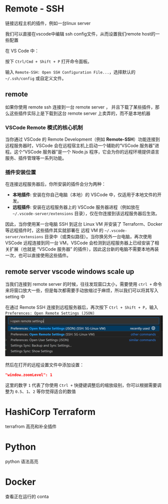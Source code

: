 # Remote - SSH

链接远程主机的插件，例如一台linux server



我们可以直接在vscode中编辑 ssh config文件，从而设置我们remote host的一些配置

在 VS Code 中：

按下 `Ctrl/Cmd + Shift + P` 打开命令面板。

输入 `Remote-SSH: Open SSH Configuration File...`，选择默认的 `~/.ssh/config` 或自定义文件。



## remote 

如果你使用 remote ssh 连接到一台 remote server ， 并且下载了某些插件，那么这些插件实际上是下载到这台 remote server 上卖弄的，而不是本地机器

### VSCode Remote 模式的核心机制

当你通过 VSCode 的 Remote Development（例如 **Remote-SSH**）功能连接到远程服务器时，VSCode 会在远程宿主机上启动一个辅助的“VSCode 服务器”进程。这个“VSCode 服务器”是一个 Node.js 程序，它会为你的远程环境提供语言服务、插件管理等一系列功能。

### 插件安装位置

在连接远程服务器后，你所安装的插件会分为两种：

- **本地插件**: 安装在你自己电脑（本地）的 VSCode 中，仅适用于本地文件的开发。
- **远程插件**: 安装在远程服务器上的 VSCode 服务器进程（例如放在 `~/.vscode-server/extensions` 目录），仅在你连接到该远程服务器后生效。

因此，当你使用某一台电脑 SSH 到这台 Linux VM 并安装了 Terraform、Docker 等远程插件时，这些插件其实就部署在 远程 VM 的 `~/.vscode-server/extensions` 目录中（或类似路径）。当你换另外一台电脑，再次使用 VSCode 远程连接到同一台 VM，VSCode 会检测到远程服务器上已经安装了相关扩展（也就是 “VSCode 服务器” 的插件），因此这台新的电脑不需要本地再装一次，也可以直接使用这些插件。



## remote server vscode windows scale up

当我们连接到 remote server 的时候，往往发现窗口太小，需要使用 `ctrl +` 命令来将窗口放大一些，但是每次都需要手动放缩过于麻烦，所以我们可以将其写入 setting 中

在通过 Remote SSH 连接到远程服务器后，再次按下 `Ctrl + Shift + P`，输入 `Preferences: Open Remote Settings (JSON)`![remote settings](./images/remote-settings.png)

然后在打开的远程设置文件中添加设置：

```json
"window.zoomLevel": 1
```

这里的数字 `1` 代表了你使用 `Ctrl +` 快捷键调整后的缩放级别，你可以根据需要调整为 `0.5`、`1`、`2` 等你觉得适合的数值



# HashiCorp Terraform

terrafrom 高亮和补全插件



# Python

python 语法高亮



# Docker

查看正在运行的 conta


